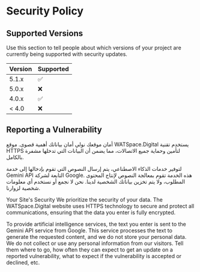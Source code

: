 # Security Policy

## Supported Versions

Use this section to tell people about which versions of your project are
currently being supported with security updates.

| Version | Supported          |
| ------- | ------------------ |
| 5.1.x   | :white_check_mark: |
| 5.0.x   | :x:                |
| 4.0.x   | :white_check_mark: |
| < 4.0   | :x:                |

## Reporting a Vulnerability

أمان موقعك
نولي أمان بياناتك أهمية قصوى. موقع WATSpace.Digital يستخدم تقنية HTTPS لتأمين وحماية جميع الاتصالات، مما يضمن أن البيانات التي تدخلها مشفرة بالكامل.

لتوفير خدمات الذكاء الاصطناعي، يتم إرسال النصوص التي تقوم بإدخالها إلى خدمة Gemini API التابعة لشركة Google. هذه الخدمة تقوم بمعالجة النصوص لإنتاج المحتوى المطلوب، ولا يتم تخزين بياناتك الشخصية لدينا. نحن لا نجمع أو نستخدم أي معلومات شخصية لزوارنا.

Your Site's Security
We prioritize the security of your data. The WATSpace.Digital website uses HTTPS technology to secure and protect all communications, ensuring that the data you enter is fully encrypted.

To provide artificial intelligence services, the text you enter is sent to the Gemini API service from Google. This service processes the text to generate the requested content, and we do not store your personal data. We do not collect or use any personal information from our visitors.
Tell them where to go, how often they can expect to get an update on a
reported vulnerability, what to expect if the vulnerability is accepted or
declined, etc.
